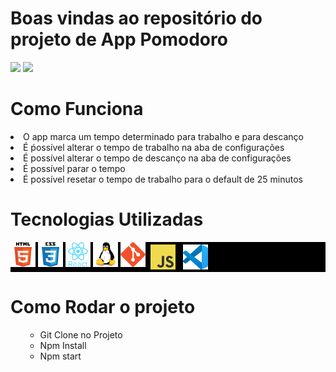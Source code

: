 

# Boas vindas ao repositório do projeto de App Pomodoro
<img src="https://media.giphy.com/media/il081AswSyUPN5YSgS/giphy.gif" />  <img src="https://media.giphy.com/media/il081AswSyUPN5YSgS/giphy.gif" />  




# Como Funciona
<li> O app marca um tempo determinado para trabalho e para descanço</li>
<li> É ṕossível alterar o tempo de trabalho na aba de configurações</li>
<li>É possível alterar o tempo de descanço na aba de configurações</li>
<li> É possível parar o tempo</li>
<li> É possível resetar o tempo de trabalho para o default de 25 minutos</li>

# Tecnologias Utilizadas
<p align="center">
 <div style="background-color:black">
<img src="https://raw.githubusercontent.com/devicons/devicon/master/icons/html5/html5-original-wordmark.svg" alt="html5" style="max-width:100%;" width="40" height="40">
<img src="https://raw.githubusercontent.com/devicons/devicon/master/icons/css3/css3-original-wordmark.svg" alt="css3" style="max-width:100%;" width="40" height="40">
<img src="https://raw.githubusercontent.com/devicons/devicon/master/icons/react/react-original-wordmark.svg" alt="react" style="max-width:100%;" width="40" height="40">
<img src="https://raw.githubusercontent.com/devicons/devicon/master/icons/linux/linux-original.svg" alt="linux" style="max-width:100%;" width="40" height="40">
<img src="https://raw.githubusercontent.com/devicons/devicon/master/icons/git/git-original.svg" alt="git" style="max-width:100%;" width="40" height="40">
<img src="https://raw.githubusercontent.com/github/explore/80688e429a7d4ef2fca1e82350fe8e3517d3494d/topics/javascript/javascript.png" alt="Javascript" height="40" style="vertical-align:top; margin:4px">
<img src="https://raw.githubusercontent.com/github/explore/80688e429a7d4ef2fca1e82350fe8e3517d3494d/topics/visual-studio-code/visual-studio-code.png" alt="VS Code" height="40" style="vertical-align:top; margin:4px">


</p>
</div>

# Como Rodar o projeto
<ol>
  <ul>
  <li> Git Clone no Projeto</li>
  <li> Npm Install</li>
  <li> Npm start</li>
 </ul>
 </ol>

